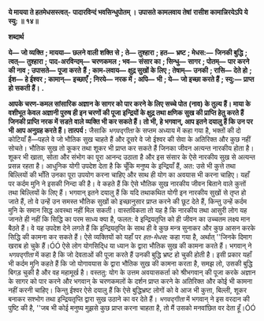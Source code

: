 **ये मायया ते हतमेधसस्त्वत्-** **पादारविन्दं भवसिन्धुपोतम् ।** **उपासते कामलवाय तेषां** **रासीश कामान्निरयेऽपि ये स्यु: ॥ १४॥** 

**शब्दार्थ** 

**ये—** **जो व्यक्ति** **; मायया—** **छलने वाली शक्ति से** **; ते—** **तुश्हारा** **; हत—** **भ्रष्ट** **; मेधस:—** **जिनकी बुद्धि** **; त्वत्—** **तुश्हारा** **;** **पाद-अरविन्दम्—** **चरणकमल** **; भव—** **संसार का** **; सिन्धु—** **सागर** **; पोतम्—** **पार करने की नाव** **; उपासते—** **पूजा करते** **हैं** **; काम-लवाय—** **क्षुद्र सुखों के लिए** **; तेषाम्—** **उनकी** **; रासि—** **देते हो** **; ईश—** **हे ईश्वर** **; कामान्—** **इच्छाएँ** **; निरये—** **नरक में** **; अपि—** **भी** **; ये—** **जो इच्छा करते हैं** **; स्यु:—** **प्राप्त हो सकती हैं।** **.** 

**आपके चरण-कमल सांसारिक अज्ञान के सागर को पार करने के लिए सच्चे पोत** **(नाव) के तुल्य हैं। माया के वशीभूत केवल अज्ञानी पुरुष ही इन चरणों की पूजा** **इन्द्रियों के क्षुद्र तथा क्षणिक सुख की प्राप्ति हेतु करते हैं जिनकी प्राप्ति नरक में सडऩे** **वाले व्यक्ति भी कर सकते हैं। तो भी, हे भगवान्, आप इतने दयालु हैं कि उन पर भी** **आप अनुग्रह करते हैं।** **तात्पर्य :** जैसाकि *भगवद्गीता* के सप्तम अध्याय में कहा गया है, भक्तों की दो कोटियाँ हैं—पहले वे जो भौतिक सुख चाहते हैं और दूसरे वे जो ईश्वर की सेवा के अतिरिक्त और कुछ नहीं सोचते। भौतिक सुख तो कूकर तथा शूकर भी प्राप्त कर सकते हैं जिनका जीवन अत्यन्त नारकीय होता है। शूकर भी खाता, सोता और संभोग का पूरा आनन्द उठाता है और इस संसार के ऐसे नारकीय सुख से अत्यन्त प्रसन्न रहता है। आधुनिक योगी उपदेश देता है कि चूँकि मनुष्य के इन्द्रियाँ हैं, अत: उसे भी कुत्ते तथा बिल्लियों की भाँति उनका पूरा उपयोग करना चाहिए और साथ ही योग का अवयास भी करना चाहिए। यहाँ पर कर्दम मुनि ने इसकी निन्दा की है। वे कहते हैं कि ऐसे भौतिक सुख नारकीय जीवन बिताने वाले कुत्तों तथा बिल्लियों के लिए हैं। भगवान् इतने दयालु हैं कि यदि तथाकथित योगी इन नारकीय सुखों से तृप्त हो जाते हैं, तो वे उन्हें उन समस्त भौतिक सुखों को इच्छानुसार प्राप्त करने की छूट देते हैं, किन्तु उन्हें कर्दम मुनि के समान सिद्ध अवस्था नहीं मिल सकती। वास्तविकता तो यह है कि नारकीय तथा आसुरी लोग यह जानते ही नहीं कि सिद्धि का परम साध्य क्या है, फलत: वे इन्द्रियतृप्ति को ही जीवन का उच्चतम लक्ष्य मान बैठते हैं। वे यह उपदेश देने लगते हैं कि इन्द्रियतृप्ति के साथ ही वे कुछ मन्त्र सुनाकर और कुछ आसन करके सिद्धि की कामना कर सकते हैं। ऐसे व्यक्तियों को यहाँ पर *हत-मेधस:* कहा गया है, अर्थात् ''जिनके दिमाग खराब हो चुके हैं।ÓÓ ऐसे लोग योगसिदि्ध या ध्यान के द्वारा भौतिक सुख की कामना करते हैं। भगवान् ने *भगवद्गीता* में कहा है कि जो देवताओं की पूजा करते हैं उनकी बुद्धि भ्रष्ट हो चुकी होती है। इसी प्रकार यहाँ भी कर्दम मुनि कहते हैं कि जो योगावयास के द्वारा भौतिक सुख की कामना करता है, समझ लो, उसकी बुद्धि बिगड़ चुकी है और वह महामूर्ख है। वस्ततु: योग के उत्तम अवयासकर्ता को श्रीभगवान् की पूजा करके अज्ञान के सागर को पार करने और भगवान् के चरणकमलों के दर्शन प्राप्त करने के अतिरिक्त और कोई भी कामना नहीं करनी चाहिए। किन्तु ईश्वर ऐसे दयालु हैं कि ऐसे बुद्धिभ्रष्ट लोगों को वे आज भी कुत्ता, बिल्ली, शूकर बनाकर सश्भोग तथा इन्द्रियतृप्ति द्वारा सुख उठाने का वर देते हैं। *भगवद्गीता* में भगवान् ने इस वरदान की पुष्टि की है, ''जब भी कोई मनुष्य मुझसे कुछ प्राप्त करना चाहता है, तो मैं उसको मनवांछित वर देता हूँ।ÓÓ  